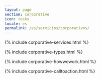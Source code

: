 ```yaml
---
layout: page
section: corporative
icon: tasks
locale: es
permalink: /es/servicios/corporativos/
---
```


{% include corporative-services.html %}

{% include corporative-types.html %}

{% include corporative-howwework.html %}

{% include corporative-calltoaction.html %}
